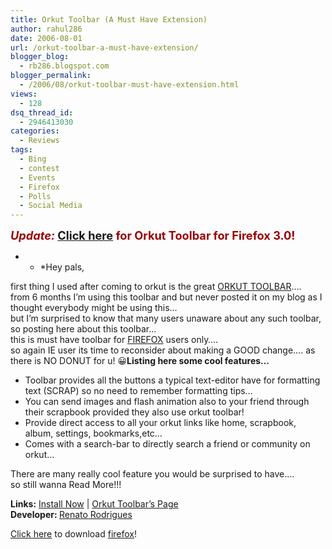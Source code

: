 ```yaml
---
title: Orkut Toolbar (A Must Have Extension)
author: rahul286
date: 2006-08-01
url: /orkut-toolbar-a-must-have-extension/
blogger_blog:
  - rb286.blogspot.com
blogger_permalink:
  - /2006/08/orkut-toolbar-must-have-extension.html
views:
  - 128
dsq_thread_id:
  - 2946413030
categories:
  - Reviews
tags:
  - Bing
  - contest
  - Events
  - Firefox
  - Polls
  - Social Media
---
```

**<span style="font-size: 130%"><span style="font-style: italic; color: #990000;">Update: </span><span style="color: #990000;"><a href="http://devilsworkshop.org/2008/06/20/download-orkut-toolbar-for-firefox-3/">Click here</a></span><span style="color: #990000;"> for Orkut Toolbar for Firefox 3.0!</span></span>**

* * *Hey pals,

  
first thing I used after coming to orkut is the great <a href="https://addons.mozilla.org/firefox/516/" onclick="_gaq.push(['_trackEvent', 'outbound-article', 'https://addons.mozilla.org/firefox/516/', 'ORKUT TOOLBAR']);" >ORKUT TOOLBAR</a>&#8230;.  
from 6 months I&#8217;m using this toolbar and but never posted it on my blog as I thought everybody might be using this&#8230;  
but I&#8217;m surprised to know that many users unaware about any such toolbar, so posting here about this toolbar&#8230;  
this is must have toolbar for <a href="http://www.spreadfirefox.com/node&#038;id=199011&#038;t=1" onclick="_gaq.push(['_trackEvent', 'outbound-article', 'http://www.spreadfirefox.com/node&id=199011&t=1', 'FIREFOX']);" >FIREFOX</a> users only&#8230;.  
so again IE user its time to reconsider about making a GOOD change&#8230;. as there is NO DONUT for u! 😀<span style="font-weight: bold">Listing here some cool features&#8230;</span></p> 

  * Toolbar provides all the buttons a typical text-editor have for formatting text (SCRAP) so no need to remember formatting tips&#8230;
  * You can send images and flash animation also to your friend through their scrapbook provided they also use orkut toolbar!
  * Provide direct access to all your orkut links like home, scrapbook, album, settings, bookmarks,etc&#8230;
  * Comes with a search-bar to directly search a friend or community on orkut&#8230;

There are many really cool feature you would be surprised to have&#8230;.  
so still wanna Read More!!!

<span style="font-weight: bold">Links:</span> <a href="http://releases.mozilla.org/pub/mozilla.org/extensions/orkut_toolbar/orkut_toolbar-1.2-fx+fl+mz+ns+zm.xpi" onclick="_gaq.push(['_trackEvent', 'outbound-article', 'http://releases.mozilla.org/pub/mozilla.org/extensions/orkut_toolbar/orkut_toolbar-1.2-fx+fl+mz+ns+zm.xpi', 'Install Now']);" >Install Now</a> | <a href="https://addons.mozilla.org/firefox/516/" onclick="_gaq.push(['_trackEvent', 'outbound-article', 'https://addons.mozilla.org/firefox/516/', 'Orkut Toolbar&#8217;s Page']);" >Orkut Toolbar&#8217;s Page</a>  
<span style="font-weight: bold">Developer: </span><a href="https://addons.mozilla.org/firefox/444/author/" onclick="_gaq.push(['_trackEvent', 'outbound-article', 'https://addons.mozilla.org/firefox/444/author/', 'Renato Rodrigues']);" >Renato Rodrigues</a>

<a href="http://www.spreadfirefox.com/node&#038;id=199011&#038;t=1" onclick="_gaq.push(['_trackEvent', 'outbound-article', 'http://www.spreadfirefox.com/node&id=199011&t=1', 'Click here']);" >Click here</a> to download <a href="http://www.spreadfirefox.com/node&#038;id=199011&#038;t=1" onclick="_gaq.push(['_trackEvent', 'outbound-article', 'http://www.spreadfirefox.com/node&id=199011&t=1', 'firefox']);" >firefox</a>!
